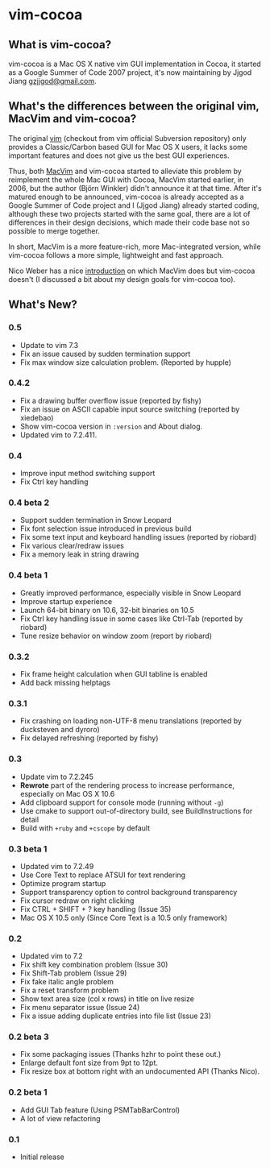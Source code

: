 vim-cocoa
=========

What is vim-cocoa?
------------------

vim-cocoa is a Mac OS X native vim GUI implementation in Cocoa, it started
as a Google Summer of Code 2007 project, it's now maintaining by Jjgod Jiang
<gzjjgod@gmail.com>.

What's the differences between the original vim, MacVim and vim-cocoa?
----------------------------------------------------------------------

The original [vim](http://www.vim.org) (checkout from vim official Subversion
repository) only provides a Classic/Carbon based GUI for Mac OS X users, it
lacks some important features and does not give us the best GUI experiences.

Thus, both [MacVim](http://code.google.com/p/MacVim) and vim-cocoa started
to alleviate this problem by reimplement the whole Mac GUI with Cocoa,
MacVim started earlier, in 2006, but the author (Björn Winkler) didn't
announce it at that time. After it's matured enough to be announced, vim-cocoa
is already accepted as a Google Summer of Code project and I (Jjgod Jiang)
already started coding, although these two projects started with the same
goal, there are a lot of differences in their design decisions, which made
their code base not so possible to merge together.

In short, MacVim is a more feature-rich, more Mac-integrated version, while
vim-cocoa follows a more simple, lightweight and fast approach.

Nico Weber has a nice
[introduction](http://groups.google.com/group/vim_mac/browse_thread/thread/c16868aa7dcad59b)
on which MacVim does but vim-cocoa doesn't (I discussed a bit about my design
goals for vim-cocoa too).

What's New?
-----------

### 0.5

* Update to vim 7.3
* Fix an issue caused by sudden termination support
* Fix max window size calculation problem. (Reported by hupple)

### 0.4.2

* Fix a drawing buffer overflow issue (reported by fishy)
* Fix an issue on ASCII capable input source switching (reported by xiedebao)
* Show vim-cocoa version in `:version` and About dialog.
* Updated vim to 7.2.411.

### 0.4

* Improve input method switching support
* Fix Ctrl key handling

### 0.4 beta 2

* Support sudden termination in Snow Leopard
* Fix font selection issue introduced in previous build
* Fix some text input and keyboard handling issues (reported by riobard)
* Fix various clear/redraw issues
* Fix a memory leak in string drawing

### 0.4 beta 1

* Greatly improved performance, especially visible in Snow Leopard
* Improve startup experience
* Launch 64-bit binary on 10.6, 32-bit binaries on 10.5
* Fix Ctrl key handling issue in some cases like Ctrl-Tab (reported by riobard)
* Tune resize behavior on window zoom (report by riobard)

### 0.3.2

* Fix frame height calculation when GUI tabline is enabled
* Add back missing helptags

### 0.3.1

* Fix crashing on loading non-UTF-8 menu translations (reported by ducksteven and dyroro)
* Fix delayed refreshing (reported by fishy)

### 0.3

* Update vim to 7.2.245
* **Rewrote** part of the rendering process to increase performance, especially on Mac OS X 10.6
* Add clipboard support for console mode (running without `-g`)
* Use cmake to support out-of-directory build, see BuildInstructions for detail
* Build with `+ruby` and `+cscope` by default

### 0.3 beta 1

* Updated vim to 7.2.49
* Use Core Text to replace ATSUI for text rendering
* Optimize program startup
* Support transparency option to control background transparency
* Fix cursor redraw on right clicking
* Fix CTRL + SHIFT + ? key handling (Issue 35)
* Mac OS X 10.5 only (Since Core Text is a 10.5 only framework)

### 0.2

* Updated vim to 7.2
* Fix shift key combination problem (Issue 30)
* Fix Shift-Tab problem (Issue 29)
* Fix fake italic angle problem
* Fix a reset transform problem
* Show text area size (col x rows) in title on live resize
* Fix menu separator issue (Issue 24)
* Fix a issue adding duplicate entries into file list (Issue 23)

### 0.2 beta 3

* Fix some packaging issues (Thanks hzhr to point these out.)
* Enlarge default font size from 9pt to 12pt.
* Fix resize box at bottom right with an undocumented API (Thanks Nico).

### 0.2 beta 1

* Add GUI Tab feature (Using PSMTabBarControl)
* A lot of view refactoring

### 0.1

* Initial release
